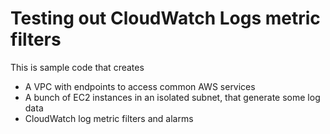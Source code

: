 # Testing out CloudWatch Logs metric filters

This is sample code that creates
- A VPC with endpoints to access common AWS services
- A bunch of EC2 instances in an isolated subnet, that generate some log data
- CloudWatch log metric filters and alarms



